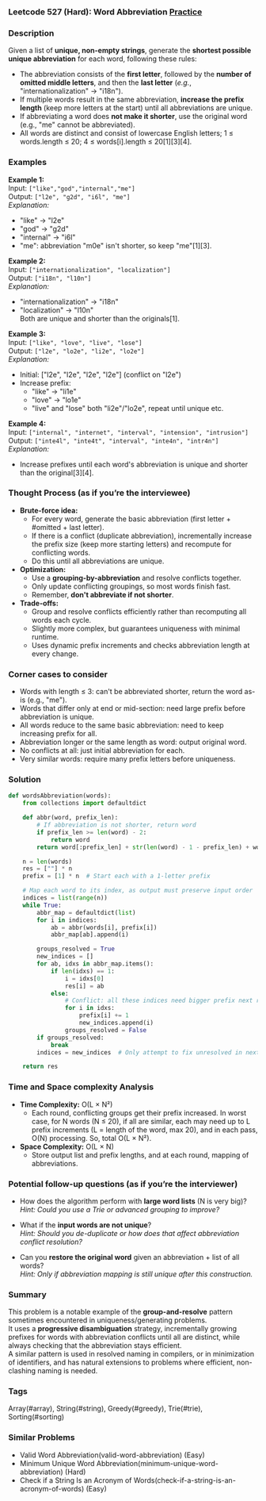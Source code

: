 ### Leetcode 527 (Hard): Word Abbreviation [Practice](https://leetcode.com/problems/word-abbreviation)

### Description  
Given a list of **unique, non-empty strings**, generate the **shortest possible unique abbreviation** for each word, following these rules:
- The abbreviation consists of the **first letter**, followed by the **number of omitted middle letters**, and then the **last letter** (*e.g.*, "internationalization" → "i18n").
- If multiple words result in the same abbreviation, **increase the prefix length** (keep more letters at the start) until all abbreviations are unique.
- If abbreviating a word does **not make it shorter**, use the original word (e.g., "me" cannot be abbreviated).
- All words are distinct and consist of lowercase English letters; 1 ≤ words.length ≤ 20; 4 ≤ words[i].length ≤ 20[1][3][4].

### Examples  

**Example 1:**  
Input: `["like","god","internal","me"]`  
Output: `["l2e", "g2d", "i6l", "me"]`  
*Explanation:*
- "like" → "l2e"  
- "god" → "g2d"  
- "internal" → "i6l"  
- "me": abbreviation "m0e" isn't shorter, so keep "me"[1][3].

**Example 2:**  
Input: `["internationalization", "localization"]`  
Output: `["i18n", "l10n"]`  
*Explanation:*
- "internationalization" → "i18n"  
- "localization" → "l10n"  
Both are unique and shorter than the originals[1].

**Example 3:**  
Input: `["like", "love", "live", "lose"]`  
Output: `["l2e", "lo2e", "li2e", "lo2e"]`  
*Explanation:*
- Initial: ["l2e", "l2e", "l2e", "l2e"] (conflict on "l2e")
- Increase prefix:
  - "like" → "li1e"
  - "love" → "lo1e"
  - "live" and "lose" both "li2e"/"lo2e", repeat until unique etc.

**Example 4:**  
Input: `["internal", "internet", "interval", "intension", "intrusion"]`  
Output: `["inte4l", "inte4t", "interval", "inte4n", "intr4n"]`  
*Explanation:*
- Increase prefixes until each word's abbreviation is unique and shorter than the original[3][4].

### Thought Process (as if you’re the interviewee)  

- **Brute-force idea:**  
  - For every word, generate the basic abbreviation (first letter + #omitted + last letter).
  - If there is a conflict (duplicate abbreviation), incrementally increase the prefix size (keep more starting letters) and recompute for conflicting words.
  - Do this until all abbreviations are unique.
- **Optimization:**  
  - Use a **grouping-by-abbreviation** and resolve conflicts together.
  - Only update conflicting groupings, so most words finish fast.
  - Remember, **don't abbreviate if not shorter**.
- **Trade-offs:**  
  - Group and resolve conflicts efficiently rather than recomputing all words each cycle.
  - Slightly more complex, but guarantees uniqueness with minimal runtime.
  - Uses dynamic prefix increments and checks abbreviation length at every change.

### Corner cases to consider  
- Words with length ≤ 3: can't be abbreviated shorter, return the word as-is (e.g., "me").
- Words that differ only at end or mid-section: need large prefix before abbreviation is unique.
- All words reduce to the same basic abbreviation: need to keep increasing prefix for all.
- Abbreviation longer or the same length as word: output original word.
- No conflicts at all: just initial abbreviation for each.
- Very similar words: require many prefix letters before uniqueness.

### Solution

```python
def wordsAbbreviation(words):
    from collections import defaultdict

    def abbr(word, prefix_len):
        # If abbreviation is not shorter, return word
        if prefix_len >= len(word) - 2:
            return word
        return word[:prefix_len] + str(len(word) - 1 - prefix_len) + word[-1]

    n = len(words)
    res = [""] * n
    prefix = [1] * n  # Start each with a 1-letter prefix

    # Map each word to its index, as output must preserve input order
    indices = list(range(n))
    while True:
        abbr_map = defaultdict(list)
        for i in indices:
            ab = abbr(words[i], prefix[i])
            abbr_map[ab].append(i)

        groups_resolved = True
        new_indices = []
        for ab, idxs in abbr_map.items():
            if len(idxs) == 1:
                i = idxs[0]
                res[i] = ab
            else:
                # Conflict: all these indices need bigger prefix next round
                for i in idxs:
                    prefix[i] += 1
                    new_indices.append(i)
                groups_resolved = False
        if groups_resolved:
            break
        indices = new_indices  # Only attempt to fix unresolved in next round

    return res
```

### Time and Space complexity Analysis  

- **Time Complexity:** O(L × N²)  
  - Each round, conflicting groups get their prefix increased. In worst case, for N words (N ≤ 20), if all are similar, each may need up to L prefix increments (L = length of the word, max 20), and in each pass, O(N) processing. So, total O(L × N²).
- **Space Complexity:** O(L × N)  
  - Store output list and prefix lengths, and at each round, mapping of abbreviations.

### Potential follow-up questions (as if you’re the interviewer)  

- How does the algorithm perform with **large word lists** (N is very big)?  
  *Hint: Could you use a Trie or advanced grouping to improve?*

- What if the **input words are not unique**?  
  *Hint: Should you de-duplicate or how does that affect abbreviation conflict resolution?*

- Can you **restore the original word** given an abbreviation + list of all words?  
  *Hint: Only if abbreviation mapping is still unique after this construction.*

### Summary
This problem is a notable example of the **group-and-resolve** pattern sometimes encountered in uniqueness/generating problems.  
It uses a **progressive disambiguation** strategy, incrementally growing prefixes for words with abbreviation conflicts until all are distinct, while always checking that the abbreviation stays efficient.  
A similar pattern is used in resolved naming in compilers, or in minimization of identifiers, and has natural extensions to problems where efficient, non-clashing naming is needed.

### Tags
Array(#array), String(#string), Greedy(#greedy), Trie(#trie), Sorting(#sorting)

### Similar Problems
- Valid Word Abbreviation(valid-word-abbreviation) (Easy)
- Minimum Unique Word Abbreviation(minimum-unique-word-abbreviation) (Hard)
- Check if a String Is an Acronym of Words(check-if-a-string-is-an-acronym-of-words) (Easy)